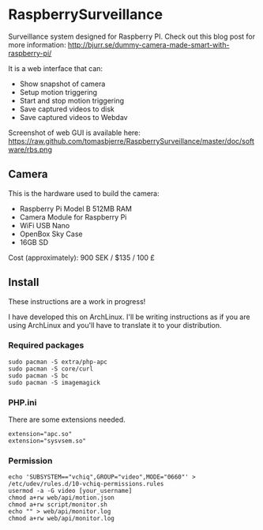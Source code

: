 RaspberrySurveillance
======================

Surveillance system designed for Raspberry PI. Check out this blog post for more information: http://bjurr.se/dummy-camera-made-smart-with-raspberry-pi/

It is a web interface that can:
  * Show snapshot of camera
  * Setup motion triggering
  * Start and stop motion triggering
  * Save captured videos to disk
  * Save captured videos to Webdav

Screenshot of web GUI is available here:
https://raw.github.com/tomasbjerre/RaspberrySurveillance/master/doc/software/rbs.png

## Camera ##
This is the hardware used to build the camera:
* Raspberry Pi Model B 512MB RAM
* Camera Module for Raspberry Pi
* WiFi USB Nano
* OpenBox Sky Case
* 16GB SD

Cost (approximately): 900 SEK / $135 / 100 £

## Install ##
These instructions are a work in progress!

I have developed this on ArchLinux. I'll be writing instructions as if you are using ArchLinux and you'll have to translate it to your distribution.

### Required packages ###

    sudo pacman -S extra/php-apc
    sudo pacman -S core/curl
    sudo pacman -S bc
    sudo pacman -S imagemagick

### PHP.ini ###
There are some extensions needed.

    extension="apc.so"
    extension="sysvsem.so"

### Permission ###

    echo 'SUBSYSTEM=="vchiq",GROUP="video",MODE="0660"' > /etc/udev/rules.d/10-vchiq-permissions.rules
    usermod -a -G video [your_username]    
    chmod a+rw web/api/motion.json
    chmod a+rw script/monitor.sh
    echo "" > web/api/monitor.log
    chmod a+rw web/api/monitor.log
